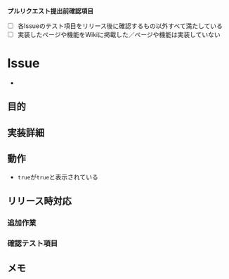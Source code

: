 **プルリクエスト提出前確認項目**
- [ ] 各Issueのテスト項目をリリース後に確認するもの以外すべて満たしている
- [ ] 実装したページや機能をWikiに掲載した／ページや機能は実装していない
# Issue
- 
## 目的

## 実装詳細

## 動作
- `true`が`true`と表示されている
## リリース時対応
### 追加作業

### 確認テスト項目

## メモ
